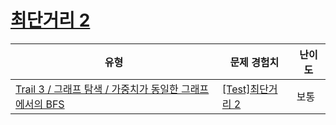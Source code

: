 # [최단거리 2](https://www.codetree.ai/trails/complete/curated-cards/test-graph-shortest-path-2)

|유형|문제 경험치|난이도|
|---|---|---|
|[Trail 3 / 그래프 탐색 / 가중치가 동일한 그래프에서의 BFS](https://www.codetree.ai/trail-info/novice-high/)|[[Test]최단거리 2](https://www.codetree.ai/trails/complete/curated-cards/test-graph-shortest-path-2/)|보통|


